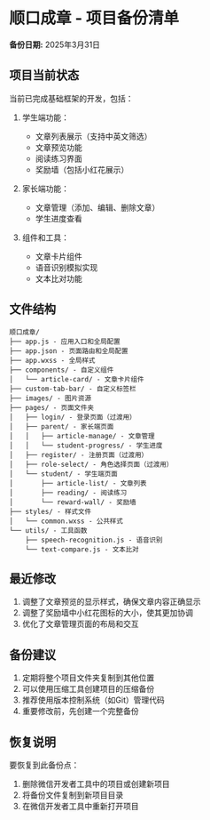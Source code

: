 # 顺口成章 - 项目备份清单

**备份日期:** 2025年3月31日

## 项目当前状态

当前已完成基础框架的开发，包括：

1. 学生端功能：
   - 文章列表展示（支持中英文筛选）
   - 文章预览功能
   - 阅读练习界面
   - 奖励墙（包括小红花展示）

2. 家长端功能：
   - 文章管理（添加、编辑、删除文章）
   - 学生进度查看

3. 组件和工具：
   - 文章卡片组件
   - 语音识别模拟实现
   - 文本比对功能

## 文件结构

```
顺口成章/
├── app.js - 应用入口和全局配置
├── app.json - 页面路由和全局配置
├── app.wxss - 全局样式
├── components/ - 自定义组件
│   └── article-card/ - 文章卡片组件
├── custom-tab-bar/ - 自定义标签栏
├── images/ - 图片资源
├── pages/ - 页面文件夹
│   ├── login/ - 登录页面（过渡用）
│   ├── parent/ - 家长端页面
│   │   ├── article-manage/ - 文章管理
│   │   └── student-progress/ - 学生进度
│   ├── register/ - 注册页面（过渡用）
│   ├── role-select/ - 角色选择页面（过渡用）
│   └── student/ - 学生端页面
│       ├── article-list/ - 文章列表
│       ├── reading/ - 阅读练习
│       └── reward-wall/ - 奖励墙
├── styles/ - 样式文件
│   └── common.wxss - 公共样式
└── utils/ - 工具函数
    ├── speech-recognition.js - 语音识别
    └── text-compare.js - 文本比对
```

## 最近修改

1. 调整了文章预览的显示样式，确保文章内容正确显示
2. 调整了奖励墙中小红花图标的大小，使其更加协调
3. 优化了文章管理页面的布局和交互

## 备份建议

1. 定期将整个项目文件夹复制到其他位置
2. 可以使用压缩工具创建项目的压缩备份
3. 推荐使用版本控制系统（如Git）管理代码
4. 重要修改前，先创建一个完整备份

## 恢复说明

要恢复到此备份点：
1. 删除微信开发者工具中的项目或创建新项目
2. 将备份文件复制到新项目目录
3. 在微信开发者工具中重新打开项目 